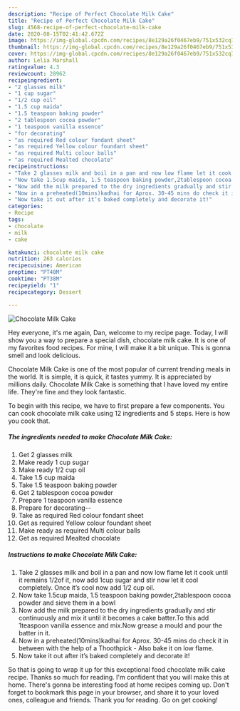 ```yaml
---
description: "Recipe of Perfect Chocolate Milk Cake"
title: "Recipe of Perfect Chocolate Milk Cake"
slug: 4568-recipe-of-perfect-chocolate-milk-cake
date: 2020-08-15T02:41:42.672Z
image: https://img-global.cpcdn.com/recipes/8e129a26f0467eb9/751x532cq70/chocolate-milk-cake-recipe-main-photo.jpg
thumbnail: https://img-global.cpcdn.com/recipes/8e129a26f0467eb9/751x532cq70/chocolate-milk-cake-recipe-main-photo.jpg
cover: https://img-global.cpcdn.com/recipes/8e129a26f0467eb9/751x532cq70/chocolate-milk-cake-recipe-main-photo.jpg
author: Lelia Marshall
ratingvalue: 4.3
reviewcount: 28962
recipeingredient:
- "2 glasses milk"
- "1 cup sugar"
- "1/2 cup oil"
- "1.5 cup maida"
- "1.5 teaspoon baking powder"
- "2 tablespoon cocoa powder"
- "1 teaspoon vanilla essence"
- "for decorating"
- "as required Red colour fondant sheet"
- "as required Yellow colour foundant sheet"
- "as required Multi colour balls"
- "as required Mealted chocolate"
recipeinstructions:
- "Take 2 glasses milk and boil in a pan and now low flame let it cook until it remains 1/2of it, now add 1cup sugar and stir now let it cool completely. Once it’s cool now add 1/2 cup oil."
- "Now take 1.5cup maida, 1.5 teaspoon baking powder,2tablespoon cocoa powder and sieve them in a bowl"
- "Now add the milk prepared to the dry ingredients gradually and stir continuously and mix it until it becomes a cake batter.To this add 1teaspoon vanilla essence and mix.Now grease a mould and pour the batter in it."
- "Now in a preheated(10mins)kadhai for Aprox. 30-45 mins do check it in between with the help of a Thoothpick Also bake it on low flame."
- "Now take it out after it’s baked completely and decorate it!"
categories:
- Recipe
tags:
- chocolate
- milk
- cake

katakunci: chocolate milk cake 
nutrition: 263 calories
recipecuisine: American
preptime: "PT40M"
cooktime: "PT38M"
recipeyield: "1"
recipecategory: Dessert

---
```



![Chocolate Milk Cake](https://img-global.cpcdn.com/recipes/8e129a26f0467eb9/751x532cq70/chocolate-milk-cake-recipe-main-photo.jpg)

Hey everyone, it's me again, Dan, welcome to my recipe page. Today, I will show you a way to prepare a special dish, chocolate milk cake. It is one of my favorites food recipes. For mine, I will make it a bit unique. This is gonna smell and look delicious.

Chocolate Milk Cake is one of the most popular of current trending meals in the world. It is simple, it is quick, it tastes yummy. It is appreciated by millions daily. Chocolate Milk Cake is something that I have loved my entire life. They're fine and they look fantastic.




To begin with this recipe, we have to first prepare a few components. You can cook chocolate milk cake using 12 ingredients and 5 steps. Here is how you cook that.

<!--inarticleads1-->

##### The ingredients needed to make Chocolate Milk Cake:

1. Get 2 glasses milk
1. Make ready 1 cup sugar
1. Make ready 1/2 cup oil
1. Take 1.5 cup maida
1. Take 1.5 teaspoon baking powder
1. Get 2 tablespoon cocoa powder
1. Prepare 1 teaspoon vanilla essence
1. Prepare for decorating--
1. Take as required Red colour fondant sheet
1. Get as required Yellow colour foundant sheet
1. Make ready as required Multi colour balls
1. Get as required Mealted chocolate




<!--inarticleads2-->

##### Instructions to make Chocolate Milk Cake:

1. Take 2 glasses milk and boil in a pan and now low flame let it cook until it remains 1/2of it, now add 1cup sugar and stir now let it cool completely. Once it’s cool now add 1/2 cup oil.
1. Now take 1.5cup maida, 1.5 teaspoon baking powder,2tablespoon cocoa powder and sieve them in a bowl
1. Now add the milk prepared to the dry ingredients gradually and stir continuously and mix it until it becomes a cake batter.To this add 1teaspoon vanilla essence and mix.Now grease a mould and pour the batter in it.
1. Now in a preheated(10mins)kadhai for Aprox. 30-45 mins do check it in between with the help of a Thoothpick - Also bake it on low flame.
1. Now take it out after it’s baked completely and decorate it!




So that is going to wrap it up for this exceptional food chocolate milk cake recipe. Thanks so much for reading. I'm confident that you will make this at home. There's gonna be interesting food at home recipes coming up. Don't forget to bookmark this page in your browser, and share it to your loved ones, colleague and friends. Thank you for reading. Go on get cooking!
